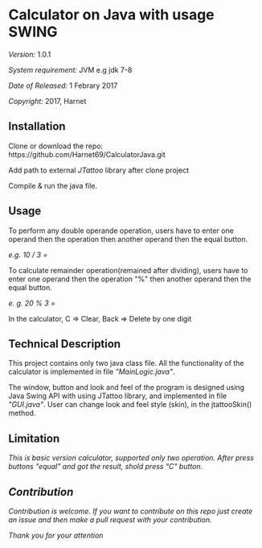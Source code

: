 <h1> Calculator on Java with usage SWING</h1></p> 
<p><i>Version:</i> 1.0.1</p>
<p><i>System requirement:</i> JVM e.g jdk 7-8</p>
<p><i>Date of Released:</i> 1 Febrary 2017</p>
<p><i>Copyright:</i> 2017, Harnet</p>

<h2>Installation</h2>

<p>Clone or download the repo: https://github.com/Harnet69/CalculatorJava.git</p>
<p>Add path to external <i>JTattoo</i> library after clone project </p>
<p>Compile & run the java file.</p>

<h2>Usage</h2>

<p>To perform any double operande operation, users have to enter one operand then the operation then another operand then the equal button.</p>
  <i>e.g. 10 / 3 =</i>

<p>To calculate remainder operation(remained after dividing), users have to enter one operand then the operation "%" then another operand then the equal button.</p>
 <i> e. g. 20 % 3 =</i>

<p>In the calculator, C => Clear, Back => Delete by one digit</p>


<h2>Technical Description</h2>

<p>This project contains only two java class file. All the functionality of the calculator is implemented in file <i>"MainLogic.java"</i>.</p> 
<p>The window, button and look and feel of the program is designed using Java Swing API with using JTattoo library, 
and implemented in file <i>"GUI.java"</i>. User can change look and feel style (skin), in the jtattooSkin() method.</p>

<h2>Limitation</h2>

<i>This is basic version calculator, supported only two operation. After press buttons "equal" and got the result, shold press "C" button.</p>

<h2>Contribution</h2>

<p>Contribution is welcome. If you want to contribute on this repo just create an issue and then make a pull request with your contribution.</p>
<p>Thank you for your attention</p>
